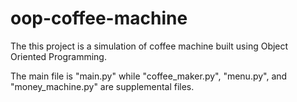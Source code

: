 # oop-coffee-machine

The this project is a simulation of coffee machine built using Object Oriented Programming.

The main file is "main.py" while "coffee_maker.py", "menu.py", and "money_machine.py" are supplemental files.
